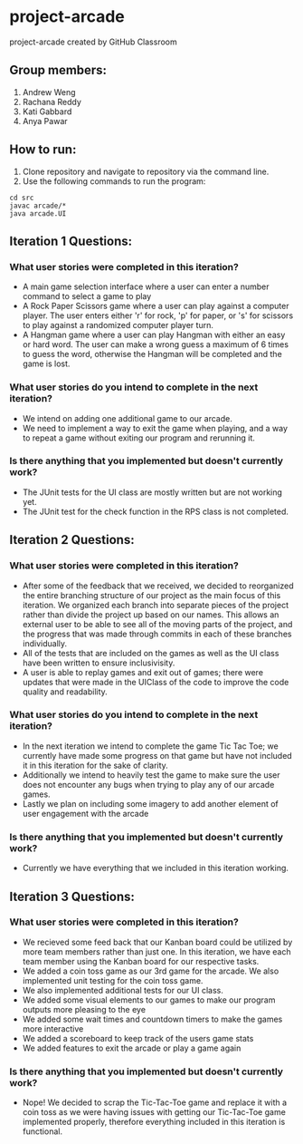 # project-arcade
project-arcade created by GitHub Classroom

## Group members:
1. Andrew Weng
2. Rachana Reddy
3. Kati Gabbard
4. Anya Pawar

## How to run:
1. Clone repository and navigate to repository via the command line. 
2. Use the following commands to run the program:
```
cd src
javac arcade/*
java arcade.UI
```

## Iteration 1 Questions:
### What user stories were completed in this iteration?
* A main game selection interface where a user can enter a number command to select a game to play
* A Rock Paper Scissors game where a user can play against a computer player. The user enters either 'r' for rock, 'p' for paper, or 's' for scissors to play against a randomized computer player turn.
* A Hangman game where a user can play Hangman with either an easy or hard word. The user can make a wrong guess a maximum of 6 times to guess the word, otherwise the Hangman will be completed and the game is lost. 
### What user stories do you intend to complete in the next iteration?
* We intend on adding one additional game to our arcade. 
* We need to implement a way to exit the game when playing, and a way to repeat a game without exiting our program and rerunning it. 
### Is there anything that you implemented but doesn't currently work?
* The JUnit tests for the UI class are mostly written but are not working yet. 
* The JUnit test for the check function in the RPS class is not completed. 


## Iteration 2 Questions:
### What user stories were completed in this iteration?
* After some of the feedback that we received, we decided to reorganized the entire branching structure of our project as the main focus of this iteration. We organized each branch into separate pieces of the project rather than divide the project up based on our names. This allows an external user to be able to see all of the moving parts of the project, and the progress that was made through commits in each of these branches individually. 
* All of the tests that are included on the games as well as the UI class have been written to ensure inclusivisity.
* A user is able to replay games and exit out of games; there were updates that were made in the UIClass of the code to improve the code quality and readability. 
### What user stories do you intend to complete in the next iteration?
* In the next iteration we intend to complete the game Tic Tac Toe; we currently have made some progress on that game but have not included it in this iteration for the sake of clarity. 
* Additionally we intend to heavily test the game to make sure the user does not encounter any bugs when trying to play any of our arcade games.
* Lastly we plan on including some imagery to add another element of user engagement with the arcade
### Is there anything that you implemented but doesn't currently work?
* Currently we have everything that we included in this iteration working. 

## Iteration 3 Questions:
### What user stories were completed in this iteration?
* We recieved some feed back that our Kanban board could be utilized by more team members rather than just one. In this iteration, we have each team member using the Kanban board for our respective tasks.
* We added a coin toss game as our 3rd game for the arcade. We also implemented unit testing for the coin toss game.
* We also implemented additional tests for our UI class.
* We added some visual elements to our games to make our program outputs more pleasing to the eye
* We added some wait times and countdown timers to make the games more interactive
* We added a scoreboard to keep track of the users game stats
* We added features to exit the arcade or play a game again
### Is there anything that you implemented but doesn't currently work?
* Nope! We decided to scrap the Tic-Tac-Toe game and replace it with a coin toss as we were having issues with getting our Tic-Tac-Toe game implemented properly, therefore everything included in this iteration is functional. 
